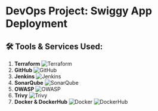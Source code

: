 # **DevOps Project: Swiggy App Deployment**

## 🛠️ Tools & Services Used:

1. **Terraform** ![Terraform](https://img.shields.io/badge/Terraform-7B42BC?style=flat-square&logo=terraform&logoColor=white)
2. **GitHub** ![GitHub](https://img.shields.io/badge/GitHub-181717?style=flat-square&logo=github&logoColor=white)
3. **Jenkins** ![Jenkins](https://img.shields.io/badge/Jenkins-D24939?style=flat-square&logo=jenkins&logoColor=white)
4. **SonarQube** ![SonarQube](https://img.shields.io/badge/SonarQube-4E9BCD?style=flat-square&logo=sonarqube&logoColor=white)
5. **OWASP** ![OWASP](https://img.shields.io/badge/OWASP-000000?style=flat-square&logo=owasp&logoColor=white)
6. **Trivy** ![Trivy](https://img.shields.io/badge/Trivy-00979D?style=flat-square&logo=trivy&logoColor=white)
7. **Docker & DockerHub** ![Docker](https://img.shields.io/badge/Docker-2496ED?style=flat-square&logo=docker&logoColor=white) ![DockerHub](https://img.shields.io/badge/DockerHub-2496ED?style=flat-square&logo=docker&logoColor=white)

